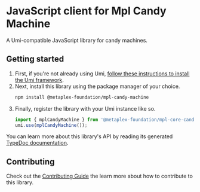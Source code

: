 # JavaScript client for Mpl Candy Machine

A Umi-compatible JavaScript library for candy machines.

## Getting started

1. First, if you're not already using Umi, [follow these instructions to install the Umi framework](https://github.com/metaplex-foundation/umi/blob/main/docs/installation.md).
2. Next, install this library using the package manager of your choice.
   ```sh
   npm install @metaplex-foundation/mpl-candy-machine
   ```
2. Finally, register the library with your Umi instance like so.
   ```ts
   import { mplCandyMachine } from '@metaplex-foundation/mpl-core-candy-machine';
   umi.use(mplCandyMachine());
   ```

You can learn more about this library's API by reading its generated [TypeDoc documentation](https://mpl-candy-machine-js-docs.vercel.app).

## Contributing

Check out the [Contributing Guide](./CONTRIBUTING.md) the learn more about how to contribute to this library.
